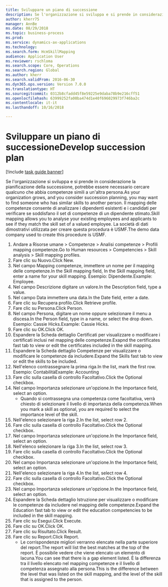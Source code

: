 ```yaml
--- 
title: Sviluppare un piano di successione
description: Se l'organizzazione si sviluppa e si prende in considerazione la pianificazione della successione, potrebbe essere necessario cercare qualcuno che abbia competenze simili a un'altra persona.
author: kherr75
manager: AnnBe
ms.date: 08/29/2018
ms.topic: business-process
ms.prod: 
ms.service: dynamics-ax-applications
ms.technology: 
ms.search.form: HcmSkillMapping
audience: Application User
ms.reviewer: rschloma
ms.search.scope: Core, Operations
ms.search.region: Global
ms.author: kherr
ms.search.validFrom: 2016-06-30
ms.dyn365.ops.version: Version 7.0.0
ms.translationtype: HT
ms.sourcegitcommit: 0312b8cfadd45f8e59225e9daba78b9e216cff51
ms.openlocfilehash: 63999252fa00ba474d1e40f696029973f746ba2c
ms.contentlocale: it-it
ms.lasthandoff: 10/16/2018

---
```

# <a name="develop-succession-plan"></a><span data-ttu-id="ec0fc-103">Sviluppare un piano di successione</span><span class="sxs-lookup"><span data-stu-id="ec0fc-103">Develop succession plan</span></span>

[!include [task guide banner](../../includes/task-guide-banner.md)]

<span data-ttu-id="ec0fc-104">Se l'organizzazione si sviluppa e si prende in considerazione la pianificazione della successione, potrebbe essere necessario cercare qualcuno che abbia competenze simili a un'altra persona.</span><span class="sxs-lookup"><span data-stu-id="ec0fc-104">As your organization grows, and you consider succession planning, you may want to find someone who has similar skills to another person.</span></span>  <span data-ttu-id="ec0fc-105">Il mapping delle competenze consente di analizzare i dipendenti esistenti e i candidati per verificare se soddisfano il set di competenze di un dipendente stimato.</span><span class="sxs-lookup"><span data-stu-id="ec0fc-105">Skill mapping allows you to analyse your existing employees and applicants to see if they match the skill set of a valued employee.</span></span> <span data-ttu-id="ec0fc-106">La società di dati dimostrativi utilizzata per creare questa procedura è USMF.</span><span class="sxs-lookup"><span data-stu-id="ec0fc-106">The demo data company used to create this procedure is USMF.</span></span>

1. <span data-ttu-id="ec0fc-107">Andare a Risorse umane > Competenze > Analisi competenze > Profili mapping competenze.</span><span class="sxs-lookup"><span data-stu-id="ec0fc-107">Go to Human resources > Competencies > Skill analysis > Skill mapping profiles.</span></span>
2. <span data-ttu-id="ec0fc-108">Fare clic su Nuovo.</span><span class="sxs-lookup"><span data-stu-id="ec0fc-108">Click New.</span></span>
3. <span data-ttu-id="ec0fc-109">Nel campo Mapping competenze, immettere un nome per il mapping delle competenze.</span><span class="sxs-lookup"><span data-stu-id="ec0fc-109">In the Skill mapping field, In the Skill mapping field, enter a name for your skill mapping.</span></span>  <span data-ttu-id="ec0fc-110">Esempio: Dipendente.</span><span class="sxs-lookup"><span data-stu-id="ec0fc-110">Example: Employee.</span></span>
4. <span data-ttu-id="ec0fc-111">Nel campo Descrizione digitare un valore.</span><span class="sxs-lookup"><span data-stu-id="ec0fc-111">In the Description field, type a value.</span></span>
5. <span data-ttu-id="ec0fc-112">Nel campo Data immettere una data.</span><span class="sxs-lookup"><span data-stu-id="ec0fc-112">In the Date field, enter a date.</span></span>
6. <span data-ttu-id="ec0fc-113">Fare clic su Recupera profilo.</span><span class="sxs-lookup"><span data-stu-id="ec0fc-113">Click Retrieve profile.</span></span>
7. <span data-ttu-id="ec0fc-114">Fare clic su Persona.</span><span class="sxs-lookup"><span data-stu-id="ec0fc-114">Click Person.</span></span>
8. <span data-ttu-id="ec0fc-115">Nel campo Persona, digitare un nome oppure selezionare il menu a discesa.</span><span class="sxs-lookup"><span data-stu-id="ec0fc-115">In the Person field, type in a name, or select the drop down.</span></span>  <span data-ttu-id="ec0fc-116">Esempio: Cassie Hicks.</span><span class="sxs-lookup"><span data-stu-id="ec0fc-116">Example: Cassie Hicks.</span></span>
9. <span data-ttu-id="ec0fc-117">Fare clic su OK.</span><span class="sxs-lookup"><span data-stu-id="ec0fc-117">Click OK.</span></span>
10. <span data-ttu-id="ec0fc-118">Espandere la Scheda dettaglio Certificati per visualizzare o modificare i certificati inclusi nel mapping delle competenze.</span><span class="sxs-lookup"><span data-stu-id="ec0fc-118">Exapnd the certificates fast tab to view or edit the certificates included in the skill mapping.</span></span>
11. <span data-ttu-id="ec0fc-119">Espandere la Scheda dettaglio Competenze per visualizzare o modificare le competenze da includere.</span><span class="sxs-lookup"><span data-stu-id="ec0fc-119">Expand the Skills fast tab to view or edit the skills to be included.</span></span>
12. <span data-ttu-id="ec0fc-120">Nell'elenco contrassegnare la prima riga.</span><span class="sxs-lookup"><span data-stu-id="ec0fc-120">In the list, mark the first row.</span></span>  <span data-ttu-id="ec0fc-121">Esempio: Contabilità</span><span class="sxs-lookup"><span data-stu-id="ec0fc-121">Example:  Accounting</span></span>
13. <span data-ttu-id="ec0fc-122">Fare clic sulla casella di controllo Facoltativo.</span><span class="sxs-lookup"><span data-stu-id="ec0fc-122">Click the Optional checkbox.</span></span>
14. <span data-ttu-id="ec0fc-123">Nel campo Importanza selezionare un'opzione.</span><span class="sxs-lookup"><span data-stu-id="ec0fc-123">In the Importance field, select an option.</span></span>
    * <span data-ttu-id="ec0fc-124">Quando si contrassegna una competenza come facoltativa, verrà chiesto di selezionare il livello di importanza della competenza.</span><span class="sxs-lookup"><span data-stu-id="ec0fc-124">When you mark a skill as optional, you are required to select the importance level of the skill.</span></span>  
15. <span data-ttu-id="ec0fc-125">Nell'elenco selezionare la riga 2.</span><span class="sxs-lookup"><span data-stu-id="ec0fc-125">In the list, select row 2.</span></span>
16. <span data-ttu-id="ec0fc-126">Fare clic sulla casella di controllo Facoltativo.</span><span class="sxs-lookup"><span data-stu-id="ec0fc-126">Click the Optional checkbox.</span></span>
17. <span data-ttu-id="ec0fc-127">Nel campo Importanza selezionare un'opzione.</span><span class="sxs-lookup"><span data-stu-id="ec0fc-127">In the Importance field, select an option.</span></span>
18. <span data-ttu-id="ec0fc-128">Nell'elenco selezionare la riga 3.</span><span class="sxs-lookup"><span data-stu-id="ec0fc-128">In the list, select row 3.</span></span>
19. <span data-ttu-id="ec0fc-129">Fare clic sulla casella di controllo Facoltativo.</span><span class="sxs-lookup"><span data-stu-id="ec0fc-129">Click the Optional checkbox.</span></span>
20. <span data-ttu-id="ec0fc-130">Nel campo Importanza selezionare un'opzione.</span><span class="sxs-lookup"><span data-stu-id="ec0fc-130">In the Importance field, select an option.</span></span>
21. <span data-ttu-id="ec0fc-131">Nell'elenco selezionare la riga 4.</span><span class="sxs-lookup"><span data-stu-id="ec0fc-131">In the list, select row 4.</span></span>
22. <span data-ttu-id="ec0fc-132">Fare clic sulla casella di controllo Facoltativo.</span><span class="sxs-lookup"><span data-stu-id="ec0fc-132">Click the Optional checkbox.</span></span>
23. <span data-ttu-id="ec0fc-133">Nel campo Importanza selezionare un'opzione.</span><span class="sxs-lookup"><span data-stu-id="ec0fc-133">In the Importance field, select an option.</span></span>
24. <span data-ttu-id="ec0fc-134">Espandere la Scheda dettaglio Istruzione per visualizzare o modificare le competenze da includere nel mapping delle competenze.</span><span class="sxs-lookup"><span data-stu-id="ec0fc-134">Expand the Education fast tab to view or edit the education competencies to be included in the skill mapping.</span></span>
25. <span data-ttu-id="ec0fc-135">Fare clic su Esegui.</span><span class="sxs-lookup"><span data-stu-id="ec0fc-135">Click Execute.</span></span>
26. <span data-ttu-id="ec0fc-136">Fare clic su OK.</span><span class="sxs-lookup"><span data-stu-id="ec0fc-136">Click OK.</span></span>
27. <span data-ttu-id="ec0fc-137">Fare clic su Risultato.</span><span class="sxs-lookup"><span data-stu-id="ec0fc-137">Click Result.</span></span>
28. <span data-ttu-id="ec0fc-138">Fare clic su Report.</span><span class="sxs-lookup"><span data-stu-id="ec0fc-138">Click Report.</span></span>
    * <span data-ttu-id="ec0fc-139">Le corrispondenze migliori verranno elencate nella parte superiore del report.</span><span class="sxs-lookup"><span data-stu-id="ec0fc-139">The report will list the best matches at the top of the report.</span></span>  <span data-ttu-id="ec0fc-140">È possibile vedere che viene elencato un elemento di lacuna.</span><span class="sxs-lookup"><span data-stu-id="ec0fc-140">You can see that there is a gap element listed.</span></span>  <span data-ttu-id="ec0fc-141">È la differenza tra il livello elencato nel mapping competenze e il livello di competenza assegnato alla persona.</span><span class="sxs-lookup"><span data-stu-id="ec0fc-141">This is the difference between the level that was listed on the skill mapping, and the level of the skill that is assigned to the person.</span></span>  


